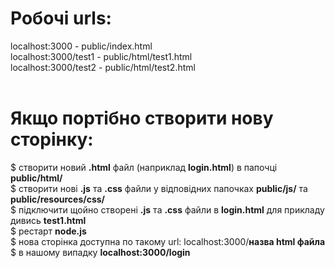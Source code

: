 
# Робочі urls:
localhost:3000  - public/index.html <br/>
localhost:3000/test1  - public/html/test1.html <br/>
localhost:3000/test2 - public/html/test2.html <br/>
<br/>
# Якщо портібно створити нову сторінку:
$ створити новий <b>.html</b> файл (наприклад <b>login.html</b>) в папочці <b>public/html/</b><br/>
$ створити нові <b>.js</b> та <b>.сss</b> файли у відповідних папочках <b>public/js/</b> та <b>public/resources/css/</b><br/>
$ підключити щойно створені <b>.js</b> та <b>.сss</b> файли в <b>login.html</b> для прикладу дивись <b>test1.html</b><br/>
$ рестарт <b>node.js</b><br/>
$ нова сторінка доступна по такому url: localhost:3000/<b>назва html файла </b><br/>
$ в нашому випадку <b>localhost:3000/login</b>

